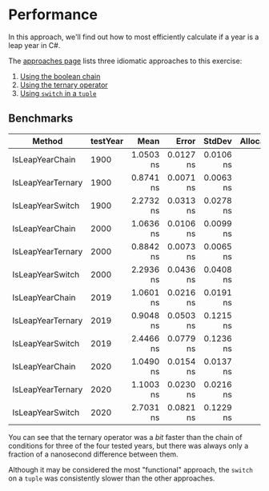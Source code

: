 # Performance

In this approach, we'll find out how to most efficiently calculate if a year is a leap year in C#.

The [approaches page][approaches] lists three idiomatic approaches to this exercise:

1. [Using the boolean chain][approach-boolean-chain]
2. [Using the ternary operator][approach-ternary-operator]
3. [Using `switch` in a `tuple`][approach-switch-on-a-tuple]

## Benchmarks

|            Method | testYear |      Mean |     Error |    StdDev | Allocated |
|------------------ |--------- |----------:|----------:|----------:|----------:|
|   IsLeapYearChain |     1900 | 1.0503 ns | 0.0127 ns | 0.0106 ns |         - |
| IsLeapYearTernary |     1900 | 0.8741 ns | 0.0071 ns | 0.0063 ns |         - |
|  IsLeapYearSwitch |     1900 | 2.2732 ns | 0.0313 ns | 0.0278 ns |         - |
|   IsLeapYearChain |     2000 | 1.0636 ns | 0.0106 ns | 0.0099 ns |         - |
| IsLeapYearTernary |     2000 | 0.8842 ns | 0.0073 ns | 0.0065 ns |         - |
|  IsLeapYearSwitch |     2000 | 2.2936 ns | 0.0436 ns | 0.0408 ns |         - |
|   IsLeapYearChain |     2019 | 1.0601 ns | 0.0216 ns | 0.0191 ns |         - |
| IsLeapYearTernary |     2019 | 0.9048 ns | 0.0503 ns | 0.1215 ns |         - |
|  IsLeapYearSwitch |     2019 | 2.4466 ns | 0.0779 ns | 0.1236 ns |         - |
|   IsLeapYearChain |     2020 | 1.0490 ns | 0.0154 ns | 0.0137 ns |         - |
| IsLeapYearTernary |     2020 | 1.1003 ns | 0.0230 ns | 0.0216 ns |         - |
|  IsLeapYearSwitch |     2020 | 2.7031 ns | 0.0821 ns | 0.1229 ns |         - |

You can see that the ternary operator was a _bit_ faster than the chain of conditions for three of the four tested years,
but there was always only a fraction of a nanosecond difference between them.

Although it may be considered the most "functional" approach, the `switch` on a `tuple` was consistently slower than the other approaches.

[approaches]: https://exercism.org/tracks/csharp/exercises/leap/approaches
[approach-boolean-chain]: https://exercism.org/tracks/csharp/exercises/leap/approaches/boolean-chain
[approach-ternary-operator]: https://exercism.org/tracks/csharp/exercises/leap/approaches/ternary-operator
[approach-switch-on-a-tuple]: https://exercism.org/tracks/csharp/exercises/leap/approaches/switch-on-a-tuple
[benchmark-dotnet]: https://benchmarkdotnet.org/index.html
[benchmark-application]: https://github.com/exercism/csharp/blob/main/exercises/practice/leap/.articles/performance/code/Program.cs
